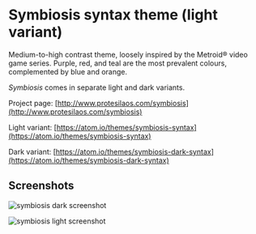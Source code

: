 # Symbiosis syntax theme (light variant)

Medium-to-high contrast theme, loosely inspired by the Metroid® video game series. Purple, red, and teal are the most prevalent colours, complemented by blue and orange.

*Symbiosis* comes in separate light and dark variants.

Project page: [http://www.protesilaos.com/symbiosis](http://www.protesilaos.com/symbiosis)

Light variant: [https://atom.io/themes/symbiosis-syntax](https://atom.io/themes/symbiosis-syntax)

Dark variant: [https://atom.io/themes/symbiosis-dark-syntax](https://atom.io/themes/symbiosis-dark-syntax)

## Screenshots

![symbiosis dark screenshot](https://raw.githubusercontent.com/protesilaos/prot16/master/symbiosis/img/symbiosis_dark_sample.png)

![symbiosis light screenshot](https://raw.githubusercontent.com/protesilaos/prot16/master/symbiosis/img/symbiosis_light_sample.png)
